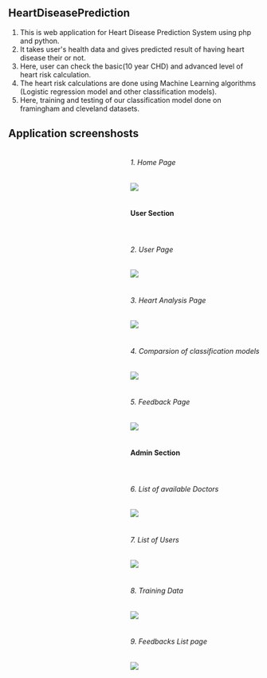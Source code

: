 ## HeartDiseasePrediction

1. This is web application for Heart Disease Prediction System using php and python.
2. It takes user's health data and gives predicted result of having heart disease their or not.
3. Here, user can check the basic(10 year CHD) and advanced level of heart risk calculation.
4. The heart risk calculations are done using Machine Learning algorithms (Logistic regression model and other classification models).
5. Here, training and testing of our classification model done on framingham and cleveland datasets.

## Application screenshosts

<div style="float:right; margin:auto;">
  <h6> 1. Home Page </h6>
  <img src="Screenshots/image1.jpg" > <br><br>
  
  <h4> User Section </h4> <br>
  <h6> 2. User Page </h6>
  <img src="Screenshots/image2.jpg" > <br><br>
  
  <h6> 3. Heart Analysis Page </h6>
  <img src="Screenshots/image3.jpg" > <br><br>
  
  <h6> 4. Comparsion of classification models </h6>
  <img src="Screenshots/image4.jpg" > <br><br>
  
  <h6> 5. Feedback Page </h6>
  <img src="Screenshots/image5.jpg" > <br><br>
  
  <h4> Admin Section </h4> <br>
  
  <h6> 6. List of available Doctors </h6>
  <img src="Screenshots/image6.jpg" > <br><br>
  
  <h6> 7. List of Users </h6>
  <img src="Screenshots/image8.jpg" > <br><br>
  
  <h6> 8. Training Data </h6>
  <img src="Screenshots/image9.jpg" > <br><br>
  
  <h6> 9. Feedbacks List page </h6>
  <img src="Screenshots/image10.jpg"> <br><br>
</div>  
